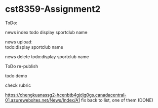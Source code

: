 # cst8359-Assignment2

ToDo:   


news index
todo display sportclub name

news upload:  
todo:display sportclub name 

news delete 
todo:display sportclub name 

ToDo re-publish 

todo demo 

check rubric
   
https://chengkuanassg2-hcenbtb4gjdjg0gs.canadacentral-01.azurewebsites.net/News/Index/A1
fix back to list, one of them (DONE)
